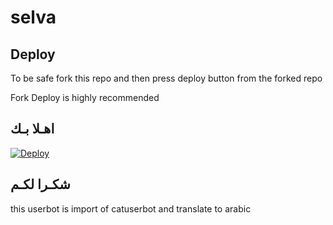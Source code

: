 # selva
## Deploy

To be safe fork this repo and then press deploy button from the forked repo 

Fork Deploy is highly recommended

## اهـلا بـك

[![Deploy](https://www.herokucdn.com/deploy/button.svg)](https://heroku.com/deploy?template=https://github.com/rusyaf3/sasa)

## شكـرا لكـم 


this userbot is import of catuserbot and translate to arabic

